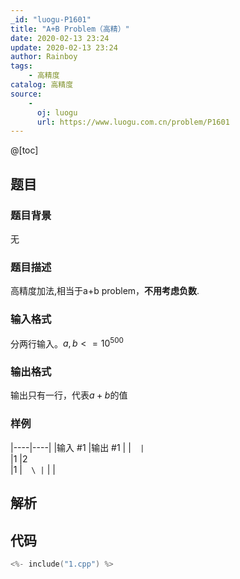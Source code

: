 ```yaml
---
_id: "luogu-P1601"
title: "A+B Problem（高精）"
date: 2020-02-13 23:24
update: 2020-02-13 23:24
author: Rainboy
tags:
    - 高精度
catalog: 高精度
source: 
    - 
      oj: luogu
      url: https://www.luogu.com.cn/problem/P1601
---
```


@[toc]

## 题目

### 题目背景 
无



### 题目描述

高精度加法,相当于a+b problem，**不用考虑负数**.



### 输入格式
分两行输入。$a,b<=10^{500}$




### 输出格式

输出只有一行，代表$a+b$的值




### 样例

|----|----|
|输入 #1  |输出 #1  |
|```  |```  \
|1  |2  \
|1  |```  \
|```  |   |




## 解析


## 代码

```c
<%- include("1.cpp") %>
```
